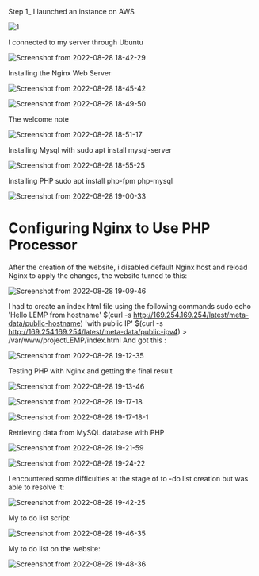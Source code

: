 Step 1_ 
I launched an instance on AWS


![1 ](https://user-images.githubusercontent.com/110517150/188638499-dcb0316a-d09c-4af2-8e4e-6d18677cca69.png)

I connected to my server through Ubuntu

![Screenshot from 2022-08-28 18-42-29](https://user-images.githubusercontent.com/110517150/188638505-25a5c6bb-28d7-422a-b49a-895ac172275c.png)

Installing the Nginx Web Server

![Screenshot from 2022-08-28 18-45-42](https://user-images.githubusercontent.com/110517150/188638509-27a7210f-4ce5-471a-bb2f-e94d1ed8aa3d.png)

![Screenshot from 2022-08-28 18-49-50](https://user-images.githubusercontent.com/110517150/188638510-defec68b-9430-4820-a034-16f2f1d82fcf.png)

The welcome note

![Screenshot from 2022-08-28 18-51-17](https://user-images.githubusercontent.com/110517150/188638514-71698388-701d-4da0-ac4e-34f74956fcfb.png)

Installing Mysql with
sudo apt install mysql-server

![Screenshot from 2022-08-28 18-55-25](https://user-images.githubusercontent.com/110517150/188638516-7c14f7cb-00d2-41d5-85d4-14f8184a9be0.png)

Installing PHP
sudo apt install php-fpm php-mysql

![Screenshot from 2022-08-28 19-00-33](https://user-images.githubusercontent.com/110517150/188638520-ec6b6ec4-39e9-45b0-815e-8460db7fdc6b.png)

# Configuring Nginx to Use PHP Processor
After the creation of the website, i disabled default Nginx host and reload Nginx to apply the changes, the website turned to this:

![Screenshot from 2022-08-28 19-09-46](https://user-images.githubusercontent.com/110517150/188638526-c09631a4-7cd0-4db2-a826-876d509cba57.png)

I had to create an index.html file using the following commands
sudo echo 'Hello LEMP from hostname' $(curl -s http://169.254.169.254/latest/meta-data/public-hostname) 'with public IP' $(curl -s http://169.254.169.254/latest/meta-data/public-ipv4) > /var/www/projectLEMP/index.html
And got this :


![Screenshot from 2022-08-28 19-12-35](https://user-images.githubusercontent.com/110517150/188638528-c71b6dd2-7d12-42da-a0e5-7e3c5f775ee5.png)

Testing PHP with Nginx and getting the final result

![Screenshot from 2022-08-28 19-13-46](https://user-images.githubusercontent.com/110517150/188638536-bb7884c7-053c-4d59-84a7-55b2d9bf95f0.png)

![Screenshot from 2022-08-28 19-17-18](https://user-images.githubusercontent.com/110517150/188638540-a7dfb22f-efdf-4de6-8061-8c685d06639a.png)

![Screenshot from 2022-08-28 19-17-18-1](https://user-images.githubusercontent.com/110517150/188638544-b2176c5d-10b7-4746-ab6b-a82a0f561da7.png)

Retrieving data from MySQL database with PHP

![Screenshot from 2022-08-28 19-21-59](https://user-images.githubusercontent.com/110517150/188638546-69c9c83a-d11d-4a3a-b0cf-edf46e943753.png)

![Screenshot from 2022-08-28 19-24-22](https://user-images.githubusercontent.com/110517150/188638555-1acb88c9-d7ca-4705-b182-fce26b1b4f82.png)

I encountered some difficulties at the stage of to -do list creation but was able to resolve it:

![Screenshot from 2022-08-28 19-42-25](https://user-images.githubusercontent.com/110517150/188638563-883f5b1d-1057-4a1a-b5c7-0e0580f5d2c9.png)


My to do list script:

![Screenshot from 2022-08-28 19-46-35](https://user-images.githubusercontent.com/110517150/188638570-ef8d35e9-7cb4-4273-a929-b4bf2a199e1a.png)


My to do list on the website:

![Screenshot from 2022-08-28 19-48-36](https://user-images.githubusercontent.com/110517150/188638572-e543e09e-f5da-477d-81c1-808c9cb71290.png)

